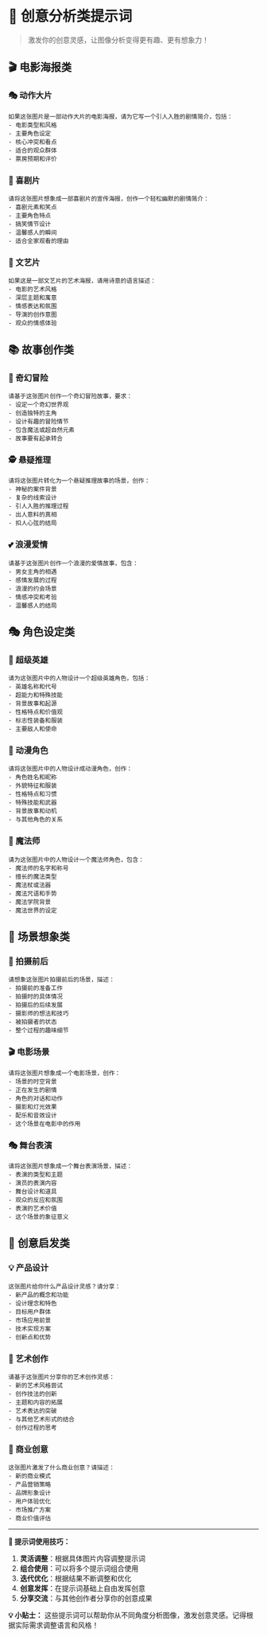 # 🎨 创意分析类提示词

> 激发你的创意灵感，让图像分析变得更有趣、更有想象力！

## 🎬 电影海报类

### 🎭 动作大片
```
如果这张图片是一部动作大片的电影海报，请为它写一个引人入胜的剧情简介，包括：
- 电影类型和风格
- 主要角色设定
- 核心冲突和看点
- 适合的观众群体
- 票房预期和评价
```

### 🎪 喜剧片
```
请将这张图片想象成一部喜剧片的宣传海报，创作一个轻松幽默的剧情简介：
- 喜剧元素和笑点
- 主要角色特点
- 搞笑情节设计
- 温馨感人的瞬间
- 适合全家观看的理由
```

### 🎨 文艺片
```
如果这是一部文艺片的艺术海报，请用诗意的语言描述：
- 电影的艺术风格
- 深层主题和寓意
- 情感表达和氛围
- 导演的创作意图
- 观众的情感体验
```

## 📚 故事创作类

### 🐉 奇幻冒险
```
请基于这张图片创作一个奇幻冒险故事，要求：
- 设定一个奇幻世界观
- 创造独特的主角
- 设计有趣的冒险情节
- 包含魔法或超自然元素
- 故事要有起承转合
```

### 🕵️ 悬疑推理
```
请将这张图片转化为一个悬疑推理故事的场景，创作：
- 神秘的案件背景
- 复杂的线索设计
- 引人入胜的推理过程
- 出人意料的真相
- 扣人心弦的结局
```

### 💕 浪漫爱情
```
请基于这张图片创作一个浪漫的爱情故事，包含：
- 男女主角的相遇
- 感情发展的过程
- 浪漫的约会场景
- 情感冲突和考验
- 温馨感人的结局
```

## 🎭 角色设定类

### 🦸 超级英雄
```
请为这张图片中的人物设计一个超级英雄角色，包括：
- 英雄名称和代号
- 超能力和特殊技能
- 背景故事和起源
- 性格特点和价值观
- 标志性装备和服装
- 主要敌人和使命
```

### 🎪 动漫角色
```
请将这张图片中的人物设计成动漫角色，创作：
- 角色姓名和昵称
- 外貌特征和服装
- 性格特点和习惯
- 特殊技能和武器
- 背景故事和动机
- 与其他角色的关系
```

### 🧙 魔法师
```
请为这张图片中的人物设计一个魔法师角色，包含：
- 魔法师的名字和称号
- 擅长的魔法类型
- 魔法杖或法器
- 魔法咒语和手势
- 魔法学院背景
- 魔法世界的设定
```

## 🎪 场景想象类

### 🌅 拍摄前后
```
请想象这张图片拍摄前后的场景，描述：
- 拍摄前的准备工作
- 拍摄时的具体情况
- 拍摄后的后续发展
- 摄影师的想法和技巧
- 被拍摄者的状态
- 整个过程的趣味细节
```

### 🎬 电影场景
```
请将这张图片想象成一个电影场景，创作：
- 场景的时空背景
- 正在发生的剧情
- 角色的对话和动作
- 摄影和灯光效果
- 配乐和音效设计
- 这个场景在电影中的作用
```

### 🎭 舞台表演
```
请将这张图片想象成一个舞台表演场景，描述：
- 表演的类型和主题
- 演员的表演内容
- 舞台设计和道具
- 观众的反应和氛围
- 表演的艺术价值
- 这个场景的象征意义
```

## 🎨 创意启发类

### 💡 产品设计
```
这张图片给你什么产品设计灵感？请分享：
- 新产品的概念和功能
- 设计理念和特色
- 目标用户群体
- 市场应用前景
- 技术实现方案
- 创新点和优势
```

### 🎨 艺术创作
```
请基于这张图片分享你的艺术创作灵感：
- 新的艺术风格尝试
- 创作技法的创新
- 主题和内容的拓展
- 艺术表达的突破
- 与其他艺术形式的结合
- 创作过程的思考
```

### 🚀 商业创意
```
这张图片激发了什么商业创意？请描述：
- 新的商业模式
- 产品营销策略
- 品牌形象设计
- 用户体验优化
- 市场推广方案
- 商业价值评估
```

---

**🌟 提示词使用技巧：**

1. **灵活调整**：根据具体图片内容调整提示词
2. **组合使用**：可以将多个提示词组合使用
3. **迭代优化**：根据结果不断调整和优化
4. **创意发挥**：在提示词基础上自由发挥创意
5. **分享交流**：与其他创作者分享你的创意成果

**💡 小贴士：** 这些提示词可以帮助你从不同角度分析图像，激发创意灵感。记得根据实际需求调整语言和风格！
